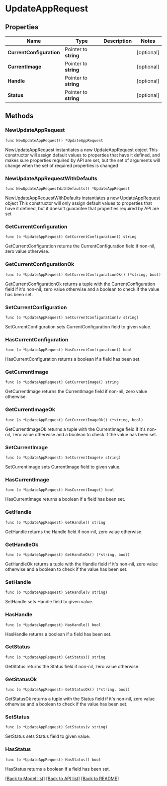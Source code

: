 # UpdateAppRequest

## Properties

Name | Type | Description | Notes
------------ | ------------- | ------------- | -------------
**CurrentConfiguration** | Pointer to **string** |  | [optional] 
**CurrentImage** | Pointer to **string** |  | [optional] 
**Handle** | Pointer to **string** |  | [optional] 
**Status** | Pointer to **string** |  | [optional] 

## Methods

### NewUpdateAppRequest

`func NewUpdateAppRequest() *UpdateAppRequest`

NewUpdateAppRequest instantiates a new UpdateAppRequest object
This constructor will assign default values to properties that have it defined,
and makes sure properties required by API are set, but the set of arguments
will change when the set of required properties is changed

### NewUpdateAppRequestWithDefaults

`func NewUpdateAppRequestWithDefaults() *UpdateAppRequest`

NewUpdateAppRequestWithDefaults instantiates a new UpdateAppRequest object
This constructor will only assign default values to properties that have it defined,
but it doesn't guarantee that properties required by API are set

### GetCurrentConfiguration

`func (o *UpdateAppRequest) GetCurrentConfiguration() string`

GetCurrentConfiguration returns the CurrentConfiguration field if non-nil, zero value otherwise.

### GetCurrentConfigurationOk

`func (o *UpdateAppRequest) GetCurrentConfigurationOk() (*string, bool)`

GetCurrentConfigurationOk returns a tuple with the CurrentConfiguration field if it's non-nil, zero value otherwise
and a boolean to check if the value has been set.

### SetCurrentConfiguration

`func (o *UpdateAppRequest) SetCurrentConfiguration(v string)`

SetCurrentConfiguration sets CurrentConfiguration field to given value.

### HasCurrentConfiguration

`func (o *UpdateAppRequest) HasCurrentConfiguration() bool`

HasCurrentConfiguration returns a boolean if a field has been set.

### GetCurrentImage

`func (o *UpdateAppRequest) GetCurrentImage() string`

GetCurrentImage returns the CurrentImage field if non-nil, zero value otherwise.

### GetCurrentImageOk

`func (o *UpdateAppRequest) GetCurrentImageOk() (*string, bool)`

GetCurrentImageOk returns a tuple with the CurrentImage field if it's non-nil, zero value otherwise
and a boolean to check if the value has been set.

### SetCurrentImage

`func (o *UpdateAppRequest) SetCurrentImage(v string)`

SetCurrentImage sets CurrentImage field to given value.

### HasCurrentImage

`func (o *UpdateAppRequest) HasCurrentImage() bool`

HasCurrentImage returns a boolean if a field has been set.

### GetHandle

`func (o *UpdateAppRequest) GetHandle() string`

GetHandle returns the Handle field if non-nil, zero value otherwise.

### GetHandleOk

`func (o *UpdateAppRequest) GetHandleOk() (*string, bool)`

GetHandleOk returns a tuple with the Handle field if it's non-nil, zero value otherwise
and a boolean to check if the value has been set.

### SetHandle

`func (o *UpdateAppRequest) SetHandle(v string)`

SetHandle sets Handle field to given value.

### HasHandle

`func (o *UpdateAppRequest) HasHandle() bool`

HasHandle returns a boolean if a field has been set.

### GetStatus

`func (o *UpdateAppRequest) GetStatus() string`

GetStatus returns the Status field if non-nil, zero value otherwise.

### GetStatusOk

`func (o *UpdateAppRequest) GetStatusOk() (*string, bool)`

GetStatusOk returns a tuple with the Status field if it's non-nil, zero value otherwise
and a boolean to check if the value has been set.

### SetStatus

`func (o *UpdateAppRequest) SetStatus(v string)`

SetStatus sets Status field to given value.

### HasStatus

`func (o *UpdateAppRequest) HasStatus() bool`

HasStatus returns a boolean if a field has been set.


[[Back to Model list]](../README.md#documentation-for-models) [[Back to API list]](../README.md#documentation-for-api-endpoints) [[Back to README]](../README.md)


